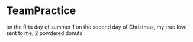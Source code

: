 # TeamPractice


on the firts day of summer 1
on the second day of Christmas, my true love sent to me, 2 powdered donuts
